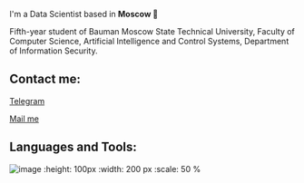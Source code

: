 I'm a Data Scientist based in **Moscow 🌆**

Fifth-year student of Bauman Moscow State Technical University, Faculty of Computer Science, Artificial Intelligence and Control Systems, Department of Information Security.

## Contact me:
[Telegram](https://t.me/usernamess)

[Mail me](mailto:i@sluysar.ru)

## Languages and Tools:
![image](https://user-images.githubusercontent.com/47815921/231521197-d6b2b0eb-8c63-4613-b7eb-7fa3bb20e68a.png)
:height: 100px
:width: 200 px
:scale: 50 %
